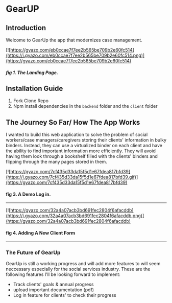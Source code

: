 # GearUP

## Introduction
Welcome to GearUp the app that modernizes case management.

[![https://gyazo.com/eb0ccae7f7ee2b565be709b2e60fc514](https://i.gyazo.com/eb0ccae7f7ee2b565be709b2e60fc514.png)](https://gyazo.com/eb0ccae7f7ee2b565be709b2e60fc514)
##### fig 1. The Landing Page.

## Installation Guide

1. Fork Clone Repo
2. Npm install dependencies in the `backend` folder and the `client` folder

## The Journey So Far/ How The App Works

I wanted to build this web application to solve the problem of social workers/case managers/caregivers storing their clients' information in bulky binders. Instead, they can use a virtualized binder on each client and have the ability to find important information more efficiently. They will avoid having them look through a bookshelf filled with the clients' binders and flipping through the many pages stored in them.

[![https://gyazo.com/7cf435d33da15f5d1e67fdea817bfd39](https://i.gyazo.com/7cf435d33da15f5d1e67fdea817bfd39.gif)](https://gyazo.com/7cf435d33da15f5d1e67fdea817bfd39)
#### fig 3. A Demo Log in.

---
[![https://gyazo.com/32a4a07acb3bd691fec2804f6afacddb](https://i.gyazo.com/32a4a07acb3bd691fec2804f6afacddb.png)](https://gyazo.com/32a4a07acb3bd691fec2804f6afacddb)
#### fig 4. Adding A New Client Form


--- 
### The Future of GearUp

GearUp is still a working progress and will add more features to will seem neccessary especially for the social services industry. These are the following features I'll be looking forward to implement:

- Track clients' goals & annual progress
- upload important documentation (pdf)
- Log in feature for clients' to check their progress


